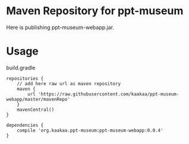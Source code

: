 # Maven Repository for ppt-museum

Here is publishing ppt-museum-webapp.jar.

# Usage

build.gradle
```
repositories {
    // add here raw url as maven repository
    maven {
        url 'https://raw.githubusercontent.com/kaakaa/ppt-museum-webapp/master/mavenRepo'
    }
    mavenCentral()
}

dependencies {
    compile 'org.kaakaa.ppt-museum:ppt-museum-webapp:0.0.4'
}
```
